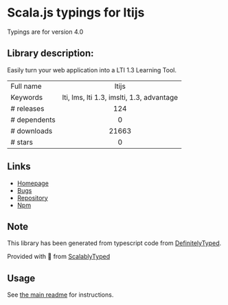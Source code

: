 
# Scala.js typings for ltijs

Typings are for version 4.0

## Library description:
Easily turn your web application into a LTI 1.3 Learning Tool.

|                    |                 |
| ------------------ | :-------------: |
| Full name          | ltijs |
| Keywords           | lti, lms, lti 1.3, imslti, 1.3, advantage |
| # releases         | 124 |
| # dependents       | 0 |
| # downloads        | 21663 |
| # stars            | 0 |

## Links
- [Homepage](https://cvmcosta.github.io/ltijs)
- [Bugs](https://github.com/Cvmcosta/ltijs/issues)
- [Repository](https://github.com/Cvmcosta/ltijs)
- [Npm](https://www.npmjs.com/package/ltijs)
    


## Note
This library has been generated from typescript code from [DefinitelyTyped](https://definitelytyped.org).

Provided with :purple_heart: from [ScalablyTyped](https://github.com/oyvindberg/ScalablyTyped)

## Usage
See [the main readme](../../readme.md) for instructions.



